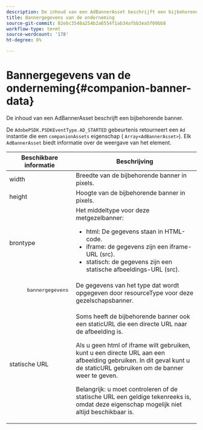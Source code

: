 ```yaml
---
description: De inhoud van een AdBannerAsset beschrijft een bijbehorende banner.
title: Bannergegevens van de onderneming
source-git-commit: 02ebc3548a254b2a6554f1ab34afbb3ea5f09bb8
workflow-type: tm+mt
source-wordcount: '178'
ht-degree: 0%

---
```


# Bannergegevens van de onderneming{#companion-banner-data}

De inhoud van een AdBannerAsset beschrijft een bijbehorende banner.

<!--<a id="section_D730B4FD6FD749E9860B6A07FC110552"></a>-->

De `AdobePSDK.PSDKEventType.AD_STARTED` gebeurtenis retourneert een `Ad` instantie die een `companionAssets` eigenschap ( `Array<AdBannerAsset>`).
Elk `AdBannerAsset` biedt informatie over de weergave van het element.

<table id="table_760C885E2DCA4BE983CC57FDA7BD5B14"> 
 <thead> 
  <tr> 
   <th colname="col1" class="entry"> Beschikbare informatie </th> 
   <th colname="col2" class="entry"> Beschrijving </th> 
  </tr> 
 </thead>
 <tbody> 
  <tr> 
   <td colname="col1"> width </td> 
   <td colname="col2"> Breedte van de bijbehorende banner in pixels. </td> 
  </tr> 
  <tr> 
   <td colname="col1"> height </td> 
   <td colname="col2"> Hoogte van de bijbehorende banner in pixels. </td> 
  </tr> 
  <tr> 
   <td colname="col1"> brontype </td> 
   <td colname="col2">Het middeltype voor deze metgezelbanner: 
    <ul id="ul_A067787FE49E4B6095BE0AC1D447DBB3"> 
     <li id="li_02B7224C67004095B3F6E50FD21E507E">html: De gegevens staan in HTML-code. </li> 
     <li id="li_5F37E14472424F808C6094F42009E676">iframe: de gegevens zijn een iframe-URL (src). </li> 
     <li id="li_48E74AC5F00640EC8A4DE2CB31E106EC">statisch: de gegevens zijn een statische afbeeldings-URL (src). </li> 
    </ul> </td> 
  </tr> 
  <tr> 
   <td colname="col1">
    <pre>
      bannergegevens
    </pre> </td> 
   <td colname="col2"> De gegevens van het type dat wordt opgegeven door <span class="codeph"> resourceType</span> voor deze gezelschapsbanner. </td> 
  </tr> 
  <tr> 
   <td colname="col1"> statische URL </td> 
   <td colname="col2"> <p>Soms heeft de bijbehorende banner ook een staticURL die een directe URL naar de afbeelding is. </p> <p>Als u geen html of iframe wilt gebruiken, kunt u een directe URL aan een afbeelding gebruiken. In dit geval kunt u de staticURL gebruiken om de banner weer te geven. </p> <p>Belangrijk: u moet controleren of de statische URL een geldige tekenreeks is, omdat deze eigenschap mogelijk niet altijd beschikbaar is. </p> </td> 
  </tr> 
 </tbody> 
</table>
